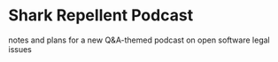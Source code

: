# Shark Repellent Podcast

notes and plans for a new Q&A-themed podcast on open software legal issues
